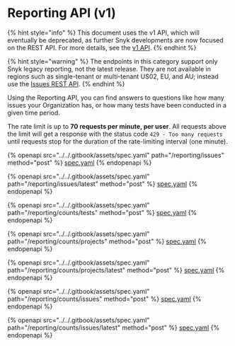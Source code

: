 # Reporting API (v1)

{% hint style="info" %}
This document uses the v1 API, which will eventually be deprecated, as further Snyk developments are now focused on the REST API. For more details, see the [v1 API](../v1-api.md).
{% endhint %}

{% hint style="warning" %}
The endpoints in this category support only Snyk legacy reporting, not the latest release. They are not available in regions such as single-tenant or multi-tenant US02, EU, and AU; instead use the [Issues REST API](issues.md).
{% endhint %}

Using the Reporting API, you can find answers to questions like how many issues your Organization has, or how many tests have been conducted in a given time period.

The rate limit is up to **70 requests per minute, per user**. All requests above the limit will get a response with the status code `429 - Too many requests` until requests stop for the duration of the rate-limiting interval (one minute).

{% openapi src="../../.gitbook/assets/spec.yaml" path="/reporting/issues" method="post" %}
[spec.yaml](../../.gitbook/assets/spec.yaml)
{% endopenapi %}

{% openapi src="../../.gitbook/assets/spec.yaml" path="/reporting/issues/latest" method="post" %}
[spec.yaml](../../.gitbook/assets/spec.yaml)
{% endopenapi %}

{% openapi src="../../.gitbook/assets/spec.yaml" path="/reporting/counts/tests" method="post" %}
[spec.yaml](../../.gitbook/assets/spec.yaml)
{% endopenapi %}

{% openapi src="../../.gitbook/assets/spec.yaml" path="/reporting/counts/projects" method="post" %}
[spec.yaml](../../.gitbook/assets/spec.yaml)
{% endopenapi %}

{% openapi src="../../.gitbook/assets/spec.yaml" path="/reporting/counts/projects/latest" method="post" %}
[spec.yaml](../../.gitbook/assets/spec.yaml)
{% endopenapi %}

{% openapi src="../../.gitbook/assets/spec.yaml" path="/reporting/counts/issues" method="post" %}
[spec.yaml](../../.gitbook/assets/spec.yaml)
{% endopenapi %}

{% openapi src="../../.gitbook/assets/spec.yaml" path="/reporting/counts/issues/latest" method="post" %}
[spec.yaml](../../.gitbook/assets/spec.yaml)
{% endopenapi %}
